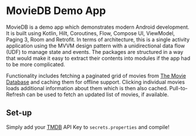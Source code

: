 # MovieDB Demo App

MovieDB is a demo app which demonstrates modern Android development. It is built using Kotlin, Hilt, Coroutines, Flow, Compose UI, ViewModel, Paging 3, Room and Retrofit. In terms of architecture, this is a single activity application using the MVVM design pattern with a unidirectional data flow (UDF) to manage state and events. The packages are structured in a way that would make it easy to extract their contents into modules if the app had to be more complicated.

Functionality includes fetching a paginated grid of movies from [The Movie Database](https://www.themoviedb.org/) and caching them for offline support. Clicking individual movies loads additional information about them which is then also cached. Pull-to-Refresh can be used to fetch an updated list of movies, if available. 

## Set-up

Simply add your [TMDB](https://developer.themoviedb.org/) API Key to `secrets.properties` and compile!
